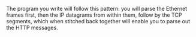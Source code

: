The program you write will follow this pattern: you will parse the Ethernet frames first, then the IP datagrams from within them, follow by the TCP segments, which when stitched back together will enable you to parse out the HTTP messages.